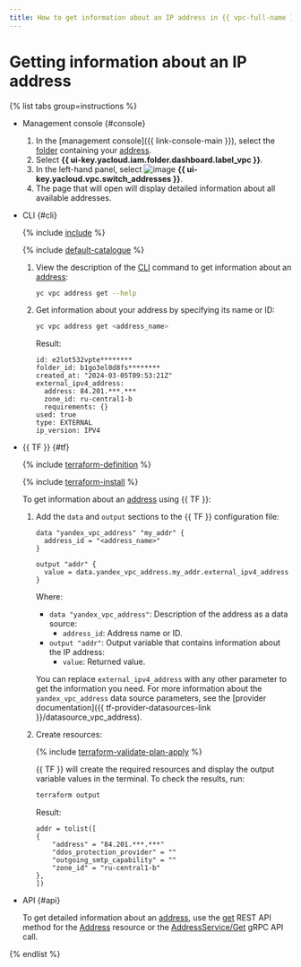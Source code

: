 ```yaml
---
title: How to get information about an IP address in {{ vpc-full-name }}
---
```


# Getting information about an IP address

{% list tabs group=instructions %}

- Management console {#console}

   1. In the [management console]({{ link-console-main }}), select the [folder](../../resource-manager/concepts/resources-hierarchy.md#folder) containing your [address](../concepts/address.md).
   1. Select **{{ ui-key.yacloud.iam.folder.dashboard.label_vpc }}**.
   1. In the left-hand panel, select ![image](../../_assets/console-icons/map-pin.svg) **{{ ui-key.yacloud.vpc.switch_addresses }}**.
   1. The page that will open will display detailed information about all available addresses.

- CLI {#cli}

   {% include [include](../../_includes/cli-install.md) %}

   {% include [default-catalogue](../../_includes/default-catalogue.md) %}

   1. View the description of the [CLI](../../cli/) command to get information about an [address](../concepts/address.md):

      ```bash
      yc vpc address get --help
      ```

   1. Get information about your address by specifying its name or ID:

      ```bash
      yc vpc address get <address_name>
      ```

      Result:

      ```text
      id: e2lot532vpte********
      folder_id: b1go3el0d8fs********
      created_at: "2024-03-05T09:53:21Z"
      external_ipv4_address:
        address: 84.201.***.***
        zone_id: ru-central1-b
        requirements: {}
      used: true
      type: EXTERNAL
      ip_version: IPV4
      ```

- {{ TF }} {#tf}

   {% include [terraform-definition](../../_tutorials/_tutorials_includes/terraform-definition.md) %}

   {% include [terraform-install](../../_includes/terraform-install.md) %}

   To get information about an [address](../concepts/address.md) using {{ TF }}:
   1. Add the `data` and `output` sections to the {{ TF }} configuration file:

      ```hcl
      data "yandex_vpc_address" "my_addr" {
        address_id = "<address_name>"
      }

      output "addr" {
        value = data.yandex_vpc_address.my_addr.external_ipv4_address
      }
      ```

      Where:
      * `data "yandex_vpc_address"`: Description of the address as a data source:
         * `address_id`: Address name or ID.
      * `output "addr"`: Output variable that contains information about the IP address:
         * `value`: Returned value.

      You can replace `external_ipv4_address` with any other parameter to get the information you need. For more information about the `yandex_vpc_address` data source parameters, see the [provider documentation]({{ tf-provider-datasources-link }}/datasource_vpc_address).
   1. Create resources:

      {% include [terraform-validate-plan-apply](../../_tutorials/_tutorials_includes/terraform-validate-plan-apply.md) %}

      {{ TF }} will create the required resources and display the output variable values in the terminal. To check the results, run:

      ```bash
      terraform output
      ```

      Result:

      ```text
      addr = tolist([
      {
          "address" = "84.201.***.***"
          "ddos_protection_provider" = ""
          "outgoing_smtp_capability" = ""
          "zone_id" = "ru-central1-b"
      },
      ])
      ```

- API {#api}

   To get detailed information about an [address](../concepts/address.md), use the [get](../api-ref/Address/get.md) REST API method for the [Address](../api-ref/Address/index.md) resource or the [AddressService/Get](../api-ref/grpc/address_service.md#Get) gRPC API call.

{% endlist %}
